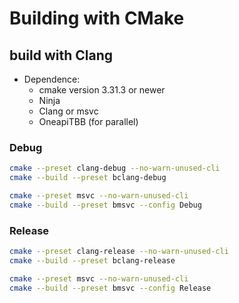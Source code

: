 # Building with CMake

## build with Clang

- Dependence:
    - cmake version 3.31.3 or newer
    - Ninja
    - Clang or msvc
    - OneapiTBB (for parallel)

### Debug
```sh
cmake --preset clang-debug --no-warn-unused-cli
cmake --build --preset bclang-debug
```

```sh
cmake --preset msvc --no-warn-unused-cli
cmake --build --preset bmsvc --config Debug
```


### Release
```sh
cmake --preset clang-release --no-warn-unused-cli
cmake --build --preset bclang-release
```
```sh
cmake --preset msvc --no-warn-unused-cli
cmake --build --preset bmsvc --config Release
```
